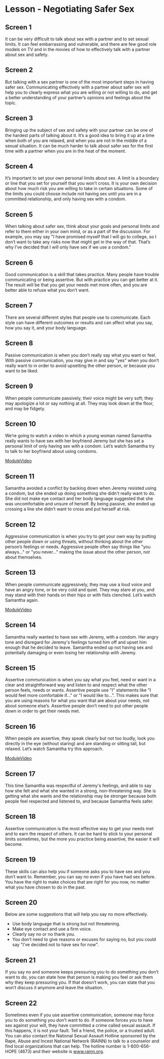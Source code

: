 # Lesson - Negotiating Safer Sex

## Screen 1
It can be very difficult to talk about sex with a partner and to set sexual limits. It can feel embarrassing and vulnerable, and there are few good role models on TV and in the movies of how to effectively talk with a partner about sex and safety.

## Screen 2
But talking with a sex partner is one of the most important steps in having safer sex. Communicating effectively with a partner about safer sex will help you to clearly express what you are willing or not willing to do, and get a better understanding of your partner’s opinions and feelings about the topic.

## Screen 3
Bringing up the subject of sex and safety with your partner can be one of the hardest parts of talking about it. It’s a good idea to bring it up at a time when both of you are relaxed, and when you are not in the middle of a sexual situation. It can be much harder to talk about safer sex for the first time with a partner when you are in the heat of the moment.

## Screen 4
It’s important to set your own personal limits about sex. A limit is a boundary or line that you set for yourself that you won’t cross. It is your own decision about how much risk you are willing to take in certain situations. Some of the limits you could choose include not having sex until you are in a committed relationship, and only having sex with a condom.

## Screen 5
When talking about safer sex, think about your goals and personal limits and refer to them either in your own mind, or as a part of the discussion. For example, you may say "I have promised myself that I will go to college, so I don’t want to take any risks now that might get in the way of that. That’s why I’ve decided that I will only have sex if we use a condom."

## Screen 6
Good communication is a skill that takes practice. Many people have trouble communicating or being assertive. But with practice you can get better at it. The result will be that you get your needs met more often, and you are better able to refuse what you don’t want.

## Screen 7
There are several different styles that people use to communicate. Each style can have different outcomes or results and can affect what you say, how you say it, and your body language.

## Screen 8
Passive communication is when you don’t really say what you want or feel. With passive communication, you may give in and say "yes" when you don’t really want to in order to avoid upsetting the other person, or because you want to be liked.

## Screen 9
When people communicate passively, their voice might be very soft; they may apologize a lot or say nothing at all. They may look down at the floor, and may be fidgety.

## Screen 10
We’re going to watch a video in which a young woman named Samantha really wants to have sex with her boyfriend Jeremy but she has set a personal limit of only having sex with a condom. Let’s watch Samantha try to talk to her boyfriend about using condoms.

[ModuleVideo](videos/NegotiatingSaferSex1.mp4)

## Screen 11
Samantha avoided a conflict by backing down when Jeremy resisted using a condom, but she ended up doing something she didn't really want to do. She did not make eye contact and her body language suggested that she was uncomfortable and unsure of herself. By being passive, she ended up crossing a line she didn't want to cross and put herself at risk.

## Screen 12
Aggressive communication is when you try to get your own way by putting other people down or using threats, without thinking about the other person’s feelings or needs. Aggressive people often say things like "you always..." or "you never..." making the issue about the other person, not about themselves.

## Screen 13
When people communicate aggressively, they may use a loud voice and have an angry tone, or be very cold and quiet. They may stare at you, and may stand with their hands on their hips or with fists clenched. Let’s watch Samantha again.

[ModuleVideo](videos/NegotiatingSaferSex2.mp4)

## Screen 14
Samantha really wanted to have sex with Jeremy, with a condom. Her angry tone and disregard for Jeremy's feelings turned him off and upset him enough that he decided to leave. Samantha ended up not having sex and potentially damaging or even losing her relationship with Jeremy.

## Screen 15
Assertive communication is when you say what you feel, need or want in a clear and straightforward way and listen to and respect what the other person feels, needs or wants. Assertive people use "I" statements like "I would feel more comfortable if..." or "I would like to...". This makes sure that you are using reasons for what you want that are about your needs, not about someone else’s. Assertive people don’t need to put other people down in order to get their needs met.

## Screen 16
When people are assertive, they speak clearly but not too loudly, look you directly in the eye (without staring) and are standing or sitting tall, but relaxed. Let’s watch Samantha try this approach.

[ModuleVideo](videos/NegotiatingSaferSex3.mp4)

## Screen 17
This time Samantha was respectful of Jeremy's feelings, and able to say how she felt and what she wanted in a strong, non-threatening way. She is getting what she wants and the relationship may be stronger because both people feel respected and listened to, and because Samantha feels safer.

## Screen 18
Assertive communication is the most effective way to get your needs met and to earn the respect of others. It can be hard to stick to your personal limits sometimes, but the more you practice being assertive, the easier it will become.

## Screen 19
These skills can also help you if someone asks you to have sex and you don’t want to. Remember, you can say no even if you have had sex before. You have the right to make choices that are right for you now, no matter what you have chosen to do in the past.

## Screen 20
Below are some suggestions that will help you say no more effectively.

- Use body language that is strong but not threatening.
- Make eye contact and use a firm voice.
- Clearly say no or no thank you.
- You don’t need to give reasons or excuses for saying no, but you could say "I’ve decided not to have sex for now".

## Screen 21
If you say no and someone keeps pressuring you to do something you don’t want to do, you can state how that person is making you feel or ask them why they keep pressuring you. If that doesn’t work, you can state that you won’t discuss it anymore and leave the situation.

## Screen 22
Sometimes even if you use assertive communication, someone may force you to do something you don’t want to do. If someone forces you to have sex against your will, they have committed a crime called sexual assault. If this happens, it is not your fault. Tell a friend, the police, or a trusted adult. You can also contact the National Sexual Assault Hotline sponsored by the Rape, Abuse and Incest National Network (RAINN) to talk to a counselor and find local organizations that can help. The hotline number is 1-800-656-HOPE (4673) and their website is www.rainn.org.

